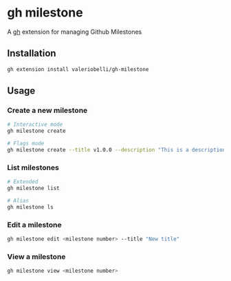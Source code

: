 # gh milestone

A [gh](https://github.com/cli/cli) extension for managing Github Milestones

## Installation

```bash
gh extension install valeriobelli/gh-milestone
```

## Usage

### Create a new milestone

```bash
# Interactive mode
gh milestone create

# Flags mode
gh milestone create --title v1.0.0 --description "This is a description" --due-date 2022-06-01
```

### List milestones

```bash
# Extended
gh milestone list

# Alias
gh milestone ls
```

### Edit a milestone

```bash
gh milestone edit <milestone number> --title "New title"
```

### View a milestone

```bash
gh milestone view <milestone number>
```